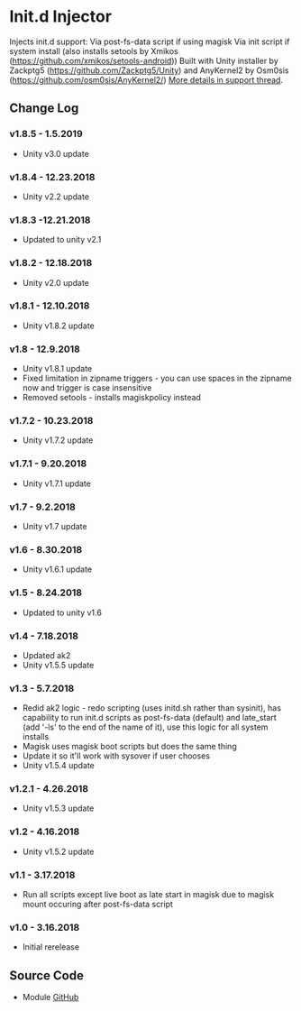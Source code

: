 # Init.d Injector
Injects init.d support:
Via post-fs-data script if using magisk
Via init script if system install (also installs setools by Xmikos (https://github.com/xmikos/setools-android))
Built with Unity installer by Zackptg5 (https://github.com/Zackptg5/Unity) and AnyKernel2 by Osm0sis (https://github.com/osm0sis/AnyKernel2/)
[More details in support thread](https://forum.xda-developers.com/android/software-hacking/mod-universal-init-d-injector-wip-t3692105).

## Change Log
### v1.8.5 - 1.5.2019
* Unity v3.0 update

### v1.8.4 - 12.23.2018
* Unity v2.2 update

### v1.8.3 -12.21.2018
* Updated to unity v2.1

### v1.8.2 - 12.18.2018
* Unity v2.0 update

### v1.8.1 - 12.10.2018
* Unity v1.8.2 update

### v1.8 - 12.9.2018
* Unity v1.8.1 update
* Fixed limitation in zipname triggers - you can use spaces in the zipname now and trigger is case insensitive
* Removed setools - installs magiskpolicy instead

### v1.7.2 - 10.23.2018
* Unity v1.7.2 update

### v1.7.1 - 9.20.2018
* Unity v1.7.1 update

### v1.7 - 9.2.2018
* Unity v1.7 update

### v1.6 - 8.30.2018
* Unity v1.6.1 update

### v1.5 - 8.24.2018
* Updated to unity v1.6

### v1.4 - 7.18.2018
* Updated ak2
* Unity v1.5.5 update

### v1.3 - 5.7.2018
* Redid ak2 logic - redo scripting (uses initd.sh rather than sysinit), has capability to run init.d scripts as post-fs-data (default) and late_start (add '-ls' to the end of the name of it), use this logic for all system installs
* Magisk uses magisk boot scripts but does the same thing
* Update it so it'll work with sysover if user chooses
* Unity v1.5.4 update

### v1.2.1 - 4.26.2018
* Unity v1.5.3 update

### v1.2 - 4.16.2018
* Unity v1.5.2 update

### v1.1 - 3.17.2018
* Run all scripts except live boot as late start in magisk due to magisk mount occuring after post-fs-data script

### v1.0 - 3.16.2018
* Initial rerelease

## Source Code
* Module [GitHub](https://github.com/Zackptg5/Init.d-Injector)
